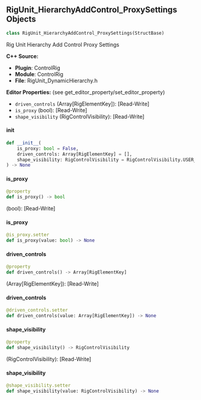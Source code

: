 ## RigUnit_HierarchyAddControl_ProxySettings Objects

```python
class RigUnit_HierarchyAddControl_ProxySettings(StructBase)
```

Rig Unit Hierarchy Add Control Proxy Settings

**C++ Source:**

- **Plugin**: ControlRig
- **Module**: ControlRig
- **File**: RigUnit_DynamicHierarchy.h

**Editor Properties:** (see get_editor_property/set_editor_property)

- ``driven_controls`` (Array[RigElementKey]):  [Read-Write]
- ``is_proxy`` (bool):  [Read-Write]
- ``shape_visibility`` (RigControlVisibility):  [Read-Write]

<a id="unreal.RigUnit_HierarchyAddControl_ProxySettings.__init__"></a>

#### __init__

```python
def __init__(
    is_proxy: bool = False,
    driven_controls: Array[RigElementKey] = [],
    shape_visibility: RigControlVisibility = RigControlVisibility.USER_DEFINED
) -> None
```

<a id="unreal.RigUnit_HierarchyAddControl_ProxySettings.is_proxy"></a>

#### is_proxy

```python
@property
def is_proxy() -> bool
```

(bool):  [Read-Write]

<a id="unreal.RigUnit_HierarchyAddControl_ProxySettings.is_proxy"></a>

#### is_proxy

```python
@is_proxy.setter
def is_proxy(value: bool) -> None
```

<a id="unreal.RigUnit_HierarchyAddControl_ProxySettings.driven_controls"></a>

#### driven_controls

```python
@property
def driven_controls() -> Array[RigElementKey]
```

(Array[RigElementKey]):  [Read-Write]

<a id="unreal.RigUnit_HierarchyAddControl_ProxySettings.driven_controls"></a>

#### driven_controls

```python
@driven_controls.setter
def driven_controls(value: Array[RigElementKey]) -> None
```

<a id="unreal.RigUnit_HierarchyAddControl_ProxySettings.shape_visibility"></a>

#### shape_visibility

```python
@property
def shape_visibility() -> RigControlVisibility
```

(RigControlVisibility):  [Read-Write]

<a id="unreal.RigUnit_HierarchyAddControl_ProxySettings.shape_visibility"></a>

#### shape_visibility

```python
@shape_visibility.setter
def shape_visibility(value: RigControlVisibility) -> None
```

<a id="unreal.RigUnit_HierarchyAddControlFloat_LimitSettings"></a>